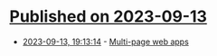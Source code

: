 # [Published on 2023-09-13](index.md)

* [2023-09-13, 19:13:14](https://lobste.rs/s/gxvgz7/multi_page_web_apps) - [Multi-page web apps](https://adactio.com/journal/20442)
